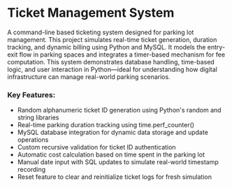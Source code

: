 # Ticket Management System
A command-line based ticketing system designed for parking lot management. This project simulates real-time ticket generation, duration tracking, and dynamic billing using Python and MySQL. It models the entry-exit flow in parking spaces and integrates a timer-based mechanism for fee computation. This system demonstrates database handling, time-based logic, and user interaction in Python—ideal for understanding how digital infrastructure can manage real-world parking scenarios.

### Key Features:
- Random alphanumeric ticket ID generation using Python's random and string libraries
- Real-time parking duration tracking using time.perf_counter()
- MySQL database integration for dynamic data storage and update operations
- Custom recursive validation for ticket ID authentication
- Automatic cost calculation based on time spent in the parking lot
- Manual date input with SQL updates to simulate real-world timestamp recording
- Reset feature to clear and reinitialize ticket logs for fresh simulation
